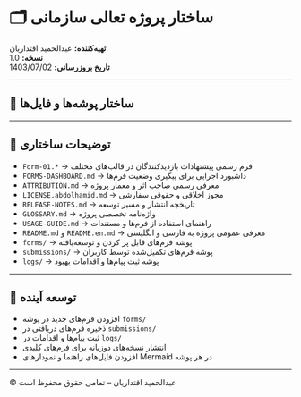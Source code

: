 # 🗂️ ساختار پروژه تعالی سازمانی  
**تهیه‌کننده:** عبدالحمید اقتداریان  
**نسخه:** 1.0  
**تاریخ بروزرسانی:** 1403/07/02  

---

## 📁 ساختار پوشه‌ها و فایل‌ها


---

## 📘 توضیحات ساختاری

- `Form-01.*` → فرم رسمی پیشنهادات بازدیدکنندگان در قالب‌های مختلف  
- `FORMS-DASHBOARD.md` → داشبورد اجرایی برای پیگیری وضعیت فرم‌ها  
- `ATTRIBUTION.md` → معرفی رسمی صاحب اثر و معمار پروژه  
- `LICENSE.abdolhamid.md` → مجوز اخلاقی و حقوقی سفارشی  
- `RELEASE-NOTES.md` → تاریخچه انتشار و مسیر توسعه  
- `GLOSSARY.md` → واژه‌نامه تخصصی پروژه  
- `USAGE-GUIDE.md` → راهنمای استفاده از فرم‌ها و مستندات  
- `README.md` و `README.en.md` → معرفی عمومی پروژه به فارسی و انگلیسی  
- `forms/` → پوشه فرم‌های قابل پر کردن و توسعه‌یافته  
- `submissions/` → پوشه فرم‌های تکمیل‌شده توسط کاربران  
- `logs/` → پوشه ثبت پیام‌ها و اقدامات بهبود

---

## 🔄 توسعه آینده

- افزودن فرم‌های جدید در پوشه `forms/`  
- ذخیره فرم‌های دریافتی در `submissions/`  
- ثبت پیام‌ها و اقدامات در `logs/`  
- انتشار نسخه‌های دو‌زبانه برای فرم‌های کلیدی  
- افزودن فایل‌های راهنما و نمودارهای Mermaid در هر پوشه

---

© عبدالحمید اقتداریان – تمامی حقوق محفوظ است  
